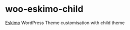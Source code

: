 # woo-eskimo-child
[Eskimo](https://themeforest.net/user/egemenerd/portfolio?ref=enishant) WordPress Theme customisation with child theme

